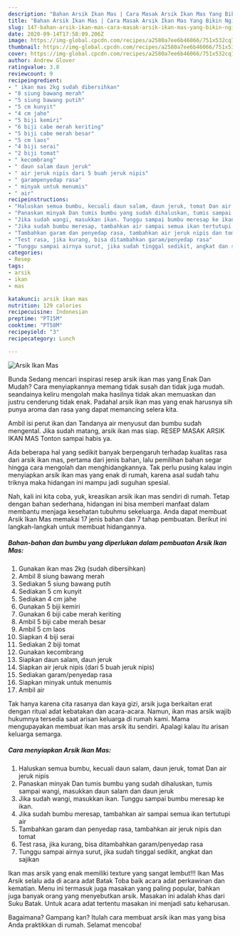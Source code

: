 ```yaml
---
description: "Bahan Arsik Ikan Mas | Cara Masak Arsik Ikan Mas Yang Bikin Ngiler"
title: "Bahan Arsik Ikan Mas | Cara Masak Arsik Ikan Mas Yang Bikin Ngiler"
slug: 147-bahan-arsik-ikan-mas-cara-masak-arsik-ikan-mas-yang-bikin-ngiler
date: 2020-09-14T17:58:09.206Z
image: https://img-global.cpcdn.com/recipes/a2580a7ee6b46066/751x532cq70/arsik-ikan-mas-foto-resep-utama.jpg
thumbnail: https://img-global.cpcdn.com/recipes/a2580a7ee6b46066/751x532cq70/arsik-ikan-mas-foto-resep-utama.jpg
cover: https://img-global.cpcdn.com/recipes/a2580a7ee6b46066/751x532cq70/arsik-ikan-mas-foto-resep-utama.jpg
author: Andrew Glover
ratingvalue: 3.8
reviewcount: 9
recipeingredient:
- " ikan mas 2kg sudah dibersihkan"
- "8 siung bawang merah"
- "5 siung bawang putih"
- "5 cm kunyit"
- "4 cm jahe"
- "5 biji kemiri"
- "6 biji cabe merah keriting"
- "5 biji cabe merah besar"
- "5 cm laos"
- "4 biji serai"
- "2 biji tomat"
- " kecombrang"
- " daun salam daun jeruk"
- " air jeruk nipis dari 5 buah jeruk nipis"
- " garampenyedap rasa"
- " minyak untuk menumis"
- " air"
recipeinstructions:
- "Haluskan semua bumbu, kecuali daun salam, daun jeruk, tomat Dan air jeruk nipis"
- "Panaskan minyak Dan tumis bumbu yang sudah dihaluskan, tumis sampai wangi, masukkan daun salam dan daun jeruk"
- "Jika sudah wangi, masukkan ikan. Tunggu sampai bumbu meresap ke ikan."
- "Jika sudah bumbu meresap, tambahkan air sampai semua ikan tertutupi air"
- "Tambahkan garam dan penyedap rasa, tambahkan air jeruk nipis dan tomat"
- "Test rasa, jika kurang, bisa ditambahkan garam/penyedap rasa"
- "Tunggu sampai airnya surut, jika sudah tinggal sedikit, angkat dan sajikan"
categories:
- Resep
tags:
- arsik
- ikan
- mas

katakunci: arsik ikan mas 
nutrition: 129 calories
recipecuisine: Indonesian
preptime: "PT15M"
cooktime: "PT58M"
recipeyield: "3"
recipecategory: Lunch

---
```



![Arsik Ikan Mas](https://img-global.cpcdn.com/recipes/a2580a7ee6b46066/751x532cq70/arsik-ikan-mas-foto-resep-utama.jpg)

Bunda Sedang mencari inspirasi resep arsik ikan mas yang Enak Dan Mudah? Cara menyiapkannya memang tidak susah dan tidak juga mudah. seandainya keliru mengolah maka hasilnya tidak akan memuaskan dan justru cenderung tidak enak. Padahal arsik ikan mas yang enak harusnya sih punya aroma dan rasa yang dapat memancing selera kita.

Ambil isi perut ikan dan Tandanya air menyusut dan bumbu sudah mengental. Jika sudah matang, arsik ikan mas siap. RESEP MASAK ARSIK IKAN MAS Tonton sampai habis ya.

Ada beberapa hal yang sedikit banyak berpengaruh terhadap kualitas rasa dari arsik ikan mas, pertama dari jenis bahan, lalu pemilihan bahan segar hingga cara mengolah dan menghidangkannya. Tak perlu pusing kalau ingin menyiapkan arsik ikan mas yang enak di rumah, karena asal sudah tahu triknya maka hidangan ini mampu jadi suguhan spesial.


Nah, kali ini kita coba, yuk, kreasikan arsik ikan mas sendiri di rumah. Tetap dengan bahan sederhana, hidangan ini bisa memberi manfaat dalam membantu menjaga kesehatan tubuhmu sekeluarga. Anda dapat membuat Arsik Ikan Mas memakai 17 jenis bahan dan 7 tahap pembuatan. Berikut ini langkah-langkah untuk membuat hidangannya.

<!--inarticleads1-->

##### Bahan-bahan dan bumbu yang diperlukan dalam pembuatan Arsik Ikan Mas:

1. Gunakan  ikan mas 2kg (sudah dibersihkan)
1. Ambil 8 siung bawang merah
1. Sediakan 5 siung bawang putih
1. Sediakan 5 cm kunyit
1. Sediakan 4 cm jahe
1. Gunakan 5 biji kemiri
1. Gunakan 6 biji cabe merah keriting
1. Ambil 5 biji cabe merah besar
1. Ambil 5 cm laos
1. Siapkan 4 biji serai
1. Sediakan 2 biji tomat
1. Gunakan  kecombrang
1. Siapkan  daun salam, daun jeruk
1. Siapkan  air jeruk nipis (dari 5 buah jeruk nipis)
1. Sediakan  garam/penyedap rasa
1. Siapkan  minyak untuk menumis
1. Ambil  air


Tak hanya karena cita rasanya dan kaya gizi, arsik juga berkaitan erat dengan ritual adat kebatakan dan acara-acara. Namun, ikan mas arsik wajib hukumnya tersedia saat arisan keluarga di rumah kami. Mama mengupayakan membuat ikan mas arsik itu sendiri. Apalagi kalau itu arisan keluarga semarga. 

<!--inarticleads2-->

##### Cara menyiapkan Arsik Ikan Mas:

1. Haluskan semua bumbu, kecuali daun salam, daun jeruk, tomat Dan air jeruk nipis
1. Panaskan minyak Dan tumis bumbu yang sudah dihaluskan, tumis sampai wangi, masukkan daun salam dan daun jeruk
1. Jika sudah wangi, masukkan ikan. Tunggu sampai bumbu meresap ke ikan.
1. Jika sudah bumbu meresap, tambahkan air sampai semua ikan tertutupi air
1. Tambahkan garam dan penyedap rasa, tambahkan air jeruk nipis dan tomat
1. Test rasa, jika kurang, bisa ditambahkan garam/penyedap rasa
1. Tunggu sampai airnya surut, jika sudah tinggal sedikit, angkat dan sajikan


Ikan mas arsik yang enak memiliki texture yang sangat lembut!!! Ikan Mas Arsik selalu ada di acara adat Batak Toba baik acara adat perkawinan dan kematian. Menu ini termasuk juga masakan yang paling popular, bahkan juga banyak orang yang menyebutkan arsik. Masakan ini adalah khas dari Suku Batak. Untuk acara adat tertentu masakan ini menjadi satu keharusan. 

Bagaimana? Gampang kan? Itulah cara membuat arsik ikan mas yang bisa Anda praktikkan di rumah. Selamat mencoba!
